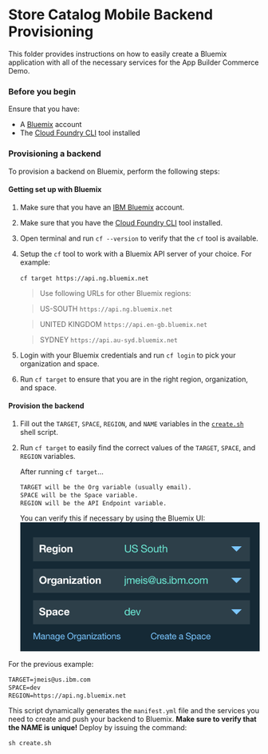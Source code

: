 # Store Catalog Mobile Backend Provisioning
This folder provides instructions on how to easily create a Bluemix application with all of the necessary services for the App Builder Commerce Demo.

### Before you begin
Ensure that you have:

* A [Bluemix](http://bluemix.net) account
* The [Cloud Foundry CLI](https://www.ng.bluemix.net/docs/cli/downloads.html) tool installed

### Provisioning a backend
To provision a backend on Bluemix, perform the following steps:

#### Getting set up with Bluemix

1. Make sure that you have an [IBM Bluemix](https://console.ng.bluemix.net/) account.
2. Make sure that you have the [Cloud Foundry CLI](https://www.ng.bluemix.net/docs/cli/downloads.html) tool installed.
3. Open terminal and run `cf --version` to verify that the `cf` tool is available.
4. Setup the `cf` tool to work with a Bluemix API server of your choice. For example:

	`cf target https://api.ng.bluemix.net`

	> Use following URLs for other Bluemix regions:

	> US-SOUTH `https://api.ng.bluemix.net`

	> UNITED KINGDOM `https://api.en-gb.bluemix.net`

	> SYDNEY `https://api.au-syd.bluemix.net`

5. Login with your Bluemix credentials and run `cf login` to pick your organization and space.
6. Run `cf target` to ensure that you are in the right region, organization, and space.

#### Provision the backend
1. Fill out the `TARGET`, `SPACE`, `REGION`, and `NAME` variables in the [`create.sh`](create.sh) shell script.
2. Run `cf target` to easily find the correct values of the `TARGET`, `SPACE`, and `REGION` variables.

	After running `cf target`...

	```
	TARGET will be the Org variable (usually email).
	SPACE will be the Space variable.
	REGION will be the API Endpoint variable.
	```

	You can verify this if necessary by using the Bluemix UI:
	<img src="readme/1.png"/>

For the previous example:

<!-- ```bash -->
```
TARGET=jmeis@us.ibm.com
SPACE=dev
REGION=https://api.ng.bluemix.net
```

This script dynamically generates the `manifest.yml` file and the services you need to create and push your backend to Bluemix. **Make sure to verify that the NAME is unique!** Deploy by issuing the command:

```
sh create.sh
```
